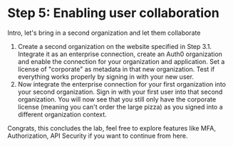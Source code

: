 # Step 5: Enabling user collaboration

Intro, let's bring in a second organization and let them collaborate

1. Create a second organization on the website specified in Step 3.1. Integrate it as an enterprise connection, create an Auth0 organization and enable the connection for your organization and application. Set a license of "corporate" as metadata in that new organization. Test if everything works properly by signing in with your new user.
2. Now integrate the enterprise connection for your first organization into your second organization. Sign in with your first user into that second organization. You will now see that you still only have the corporate license (meaning you can't order the large pizza) as you signed into a different organization context.

Congrats, this concludes the lab, feel free to explore features like MFA, Authorization, API Security if you want to continue from here.